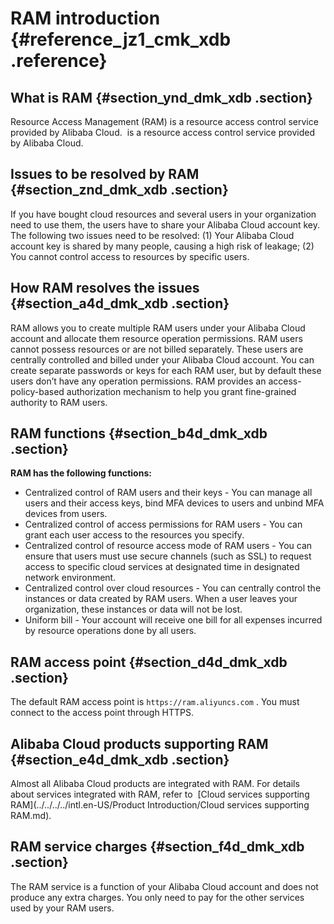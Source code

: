 # RAM introduction {#reference_jz1_cmk_xdb .reference}

## What is RAM {#section_ynd_dmk_xdb .section}

Resource Access Management \(RAM\) is a resource access control service provided by Alibaba Cloud.  is a resource access control service provided by Alibaba Cloud.

## Issues to be resolved by RAM {#section_znd_dmk_xdb .section}

If you have bought cloud resources and several users in your organization need to use them, the users have to share your Alibaba Cloud account key. The following two issues need to be resolved: \(1\) Your Alibaba Cloud account key is shared by many people, causing a high risk of leakage; \(2\) You cannot control access to resources by specific users.

## How RAM resolves the issues {#section_a4d_dmk_xdb .section}

RAM allows you to create multiple RAM users under your Alibaba Cloud account and allocate them resource operation permissions. RAM users cannot possess resources or are not billed separately. These users are centrally controlled and billed under your Alibaba Cloud account. You can create separate passwords or keys for each RAM user, but by default these users don’t have any operation permissions. RAM provides an access-policy-based authorization mechanism to help you grant fine-grained authority to RAM users.

## RAM functions {#section_b4d_dmk_xdb .section}

**RAM has the following functions:**

-   Centralized control of RAM users and their keys - You can manage all users and their access keys, bind MFA devices to users and unbind MFA devices from users.
-   Centralized control of access permissions for RAM users - You can grant each user access to the resources you specify.
-   Centralized control of resource access mode of RAM users - You can ensure that users must use secure channels \(such as SSL\) to request access to specific cloud services at designated time in designated network environment.
-   Centralized control over cloud resources - You can centrally control the instances or data created by RAM users. When a user leaves your organization, these instances or data will not be lost.
-   Uniform bill - Your account will receive one bill for all expenses incurred by resource operations done by all users.

## RAM access point {#section_d4d_dmk_xdb .section}

The default RAM access point is `https://ram.aliyuncs.com` . You must connect to the access point through HTTPS.

## Alibaba Cloud products supporting RAM {#section_e4d_dmk_xdb .section}

Almost all Alibaba Cloud products are integrated with RAM. For details about services integrated with RAM, refer to  [Cloud services supporting RAM](../../../../intl.en-US/Product Introduction/Cloud services supporting RAM.md).

## RAM service charges {#section_f4d_dmk_xdb .section}

The RAM service is a function of your Alibaba Cloud account and does not produce any extra charges. You only need to pay for the other services used by your RAM users.

